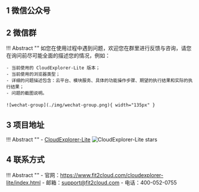 ## 1 微信公众号



## 2 微信群

!!! Abstract ""
    如您在使用过程中遇到问题，欢迎您在群里进行反馈与咨询，请您在询问前尽可能全面的描述您的情况，例如：

    - 当前使用的 CloudExplorer-Lite 版本；
    - 当前使用的浏览器类型；
    - 详细的问题描述包含：云平台、模块服务、具体的功能操作步骤、期望的执行结果和实际的执行结果；
    - 问题的截图说明。  

    ![wechat-group](./img/wechat-group.png){ width="135px" }


## 3 项目地址

!!! Abstract ""
    - [CloudExplorer-Lite][CloudExplorer-Lite] ![CloudExplorer-Lite stars][CloudExplorer-Lite stars]

## 4 联系方式

!!! Abstract ""
    - 官网：https://www.fit2cloud.com/cloudexplorer-lite/index.html
    - 邮箱：support@fit2cloud.com
    - 电话：400-052-0755


[CloudExplorer-Lite]: https://github.com/CloudExplorer-Dev/CloudExplorer-Lite
[CloudExplorer-Lite stars]: https://img.shields.io/github/stars/CloudExplorer-Dev/CloudExplorer-Lite.svg